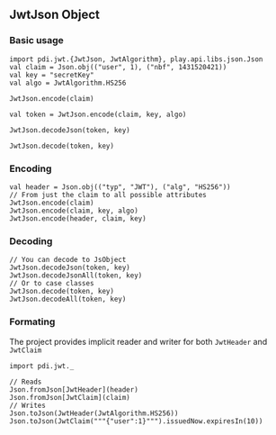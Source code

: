 ## JwtJson Object

### Basic usage

```tut
import pdi.jwt.{JwtJson, JwtAlgorithm}, play.api.libs.json.Json
val claim = Json.obj(("user", 1), ("nbf", 1431520421))
val key = "secretKey"
val algo = JwtAlgorithm.HS256

JwtJson.encode(claim)

val token = JwtJson.encode(claim, key, algo)

JwtJson.decodeJson(token, key)

JwtJson.decode(token, key)
```

### Encoding

```tut
val header = Json.obj(("typ", "JWT"), ("alg", "HS256"))
// From just the claim to all possible attributes
JwtJson.encode(claim)
JwtJson.encode(claim, key, algo)
JwtJson.encode(header, claim, key)
```

### Decoding

```tut
// You can decode to JsObject
JwtJson.decodeJson(token, key)
JwtJson.decodeJsonAll(token, key)
// Or to case classes
JwtJson.decode(token, key)
JwtJson.decodeAll(token, key)
```

### Formating

The project provides implicit reader and writer for both `JwtHeader` and `JwtClaim`

```tut
import pdi.jwt._

// Reads
Json.fromJson[JwtHeader](header)
Json.fromJson[JwtClaim](claim)
// Writes
Json.toJson(JwtHeader(JwtAlgorithm.HS256))
Json.toJson(JwtClaim("""{"user":1}""").issuedNow.expiresIn(10))
```
